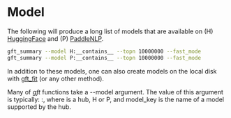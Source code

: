 # Model

The following will produce a long list of models that are available on
(H) <a href="https://huggingface.co/models">HuggingFace</a> and (P) <a
href="https://paddlenlp.readthedocs.io/zh/latest/model_zoo/transformers.html">PaddleNLP</a>.

```sh
gft_summary --model H:__contains__ --topn 10000000 --fast_mode
gft_summary --model P:__contains__ --topn 10000000 --fast_mode
```

In addition to these models, one can also create models on the local disk with <a href="../functions/gft_fit.md">gft_fit</a> (or any other method).
<p>
Many of <i>gft</i> functions take a --model argument.  The value of this argument is typically: <model_provider>:<model_key>, where <model_provider> is a hub, H or P, and model_key is the name
of a model supported by the hub.




